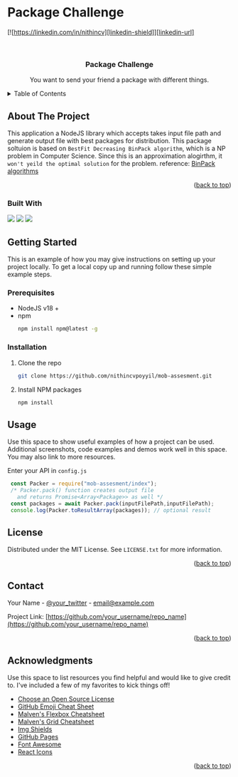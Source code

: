 # Package Challenge

[![https://linkedin.com/in/nithincv][linkedin-shield]][linkedin-url]

<br />
<div align="center">

  <h3 align="center">Package Challenge</h3>

  <p align="center">
    You want to send your friend a package with different things.
    <br />
    
  </p>
</div>

<!-- TABLE OF CONTENTS -->
<details>
  <summary>Table of Contents</summary>
  <ol>
    <li>
      <a href="#about-the-project">About The Project</a>
      <ul>
        <li><a href="#built-with">Built With</a></li>
      </ul>
    </li>
    <li>
      <a href="#getting-started">Getting Started</a>
      <ul>
        <li><a href="#prerequisites">Prerequisites</a></li>
        <li><a href="#installation">Installation</a></li>
      </ul>
    </li>
    <li><a href="#usage">Usage</a></li>
  </ol>
</details>

<!-- ABOUT THE PROJECT -->

## About The Project

This application a NodeJS library which accepts takes input file path and generate output file with best packages for distribution. This package soltuion is based on `BestFit Decreasing BinPack algorithm`, which is a NP problem in Computer Science.
Since this is an approximation alogirthm, it `won't yeild the optimal solution` for the problem. reference: <a href="https://www.youtube.com/watch?v=qbuMPi44bVQ" target="_blank"> BinPack algorithms</a>

<p align="right">(<a href="#readme-top">back to top</a>)</p>

### Built With


<img src="	https://img.shields.io/badge/Node.js-43853D?style=for-the-badge&logo=node.js&logoColor=white">
<img src="	https://img.shields.io/badge/JavaScript-323330?style=for-the-badge&logo=javascript&logoColor=F7DF1E">
<img src="https://img.shields.io/badge/Jest-323330?style=for-the-badge&logo=Jest&logoColor=white">


<!-- GETTING STARTED -->

## Getting Started

This is an example of how you may give instructions on setting up your project locally.
To get a local copy up and running follow these simple example steps.

### Prerequisites

- NodeJS v18 +
- npm 
  ```sh
  npm install npm@latest -g
  ```

### Installation

1. Clone the repo
   ```sh
   git clone https://github.com/nithincvpoyyil/mob-assesment.git
   ```
2. Install NPM packages
   ```sh
   npm install
   ```

<!-- USAGE EXAMPLES -->

## Usage

Use this space to show useful examples of how a project can be used. Additional screenshots, code examples and demos work well in this space. You may also link to more resources.

Enter your API in `config.js`
   ```js
    const Packer = require("mob-assesment/index");
    /* Packer.pack() function creates output file 
      and returns Promise<Array<Package>> as well */
    const packages = await Packer.pack(inputFilePath,inputFilePath);
    console.log(Packer.toResultArray(packages)); // optional result
   ```

<!-- ROADMAP -->


## License

Distributed under the MIT License. See `LICENSE.txt` for more information.

<p align="right">(<a href="#readme-top">back to top</a>)</p>

<!-- CONTACT -->

## Contact

Your Name - [@your_twitter](https://twitter.com/your_username) - email@example.com

Project Link: [https://github.com/your_username/repo_name](https://github.com/your_username/repo_name)

<p align="right">(<a href="#readme-top">back to top</a>)</p>

<!-- ACKNOWLEDGMENTS -->

## Acknowledgments

Use this space to list resources you find helpful and would like to give credit to. I've included a few of my favorites to kick things off!

- [Choose an Open Source License](https://choosealicense.com)
- [GitHub Emoji Cheat Sheet](https://www.webpagefx.com/tools/emoji-cheat-sheet)
- [Malven's Flexbox Cheatsheet](https://flexbox.malven.co/)
- [Malven's Grid Cheatsheet](https://grid.malven.co/)
- [Img Shields](https://shields.io)
- [GitHub Pages](https://pages.github.com)
- [Font Awesome](https://fontawesome.com)
- [React Icons](https://react-icons.github.io/react-icons/search)

<p align="right">(<a href="#readme-top">back to top</a>)</p>

<!-- MARKDOWN LINKS & IMAGES -->
<!-- https://www.markdownguide.org/basic-syntax/#reference-style-links -->
[linkedin-shield]: https://img.shields.io/badge/-LinkedIn-black.svg?style=for-the-badge&logo=linkedin&colorB=555
[linkedin-url]: https://linkedin.com/in/nithincv

